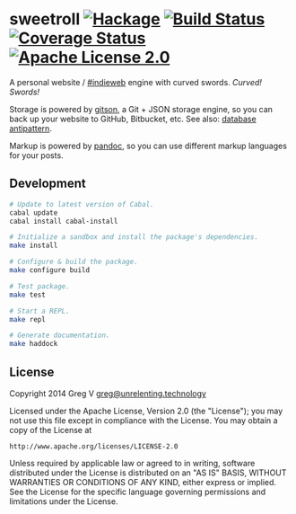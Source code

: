 # sweetroll [![Hackage](https://img.shields.io/hackage/v/sweetroll.svg?style=flat)](https://hackage.haskell.org/package/sweetroll) [![Build Status](https://img.shields.io/travis/myfreeweb/sweetroll.svg?style=flat)](https://travis-ci.org/myfreeweb/sweetroll) [![Coverage Status](https://img.shields.io/coveralls/myfreeweb/sweetroll.svg?style=flat)](https://coveralls.io/r/myfreeweb/sweetroll) [![Apache License 2.0](https://img.shields.io/badge/license-Apache%202.0-brightgreen.svg?style=flat)](https://www.tldrlegal.com/l/apache2)

A personal website / [#indieweb] engine with curved swords. *Curved! Swords!*

Storage is powered by [gitson], a Git + JSON storage engine, so you can back up your website to GitHub, Bitbucket, etc. See also: [database antipattern].

Markup is powered by [pandoc], so you can use different markup languages for your posts.

[#indieweb]: http://indiewebcamp.com/
[database antipattern]: http://indiewebcamp.com/database-antipattern
[gitson]: https://github.com/myfreeweb/gitson
[pandoc]: http://johnmacfarlane.net/pandoc/

## Development

```bash
# Update to latest version of Cabal.
cabal update
cabal install cabal-install

# Initialize a sandbox and install the package's dependencies.
make install

# Configure & build the package.
make configure build

# Test package.
make test

# Start a REPL.
make repl

# Generate documentation.
make haddock
```

## License

Copyright 2014 Greg V <greg@unrelenting.technology>

Licensed under the Apache License, Version 2.0 (the "License");
you may not use this file except in compliance with the License.
You may obtain a copy of the License at

    http://www.apache.org/licenses/LICENSE-2.0

Unless required by applicable law or agreed to in writing, software
distributed under the License is distributed on an "AS IS" BASIS,
WITHOUT WARRANTIES OR CONDITIONS OF ANY KIND, either express or implied.
See the License for the specific language governing permissions and
limitations under the License.
